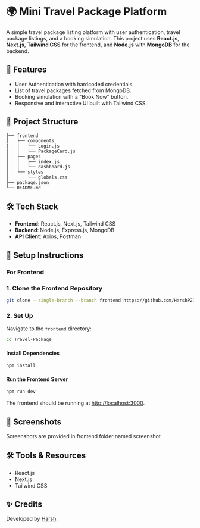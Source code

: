 # 🌍 Mini Travel Package Platform

A simple travel package listing platform with user authentication, travel package listings, and a booking simulation. This project uses **React.js**, **Next.js**, **Tailwind CSS** for the frontend, and **Node.js** with **MongoDB** for the backend.

## 🚀 Features
- User Authentication with hardcoded credentials.
- List of travel packages fetched from MongoDB.
- Booking simulation with a "Book Now" button.
- Responsive and interactive UI built with Tailwind CSS.

## 📂 Project Structure
```
├── frontend
│   ├── components
|   |   └── Login.js
│   │   └── PackageCard.js
│   ├── pages
│   │   ├── index.js
│   │   └── dashboard.js
│   └── styles
│       └── globals.css
├── package.json
└── README.md
```

## 🛠️ Tech Stack
- **Frontend**: React.js, Next.js, Tailwind CSS
- **Backend**: Node.js, Express.js, MongoDB
- **API Client**: Axios, Postman

## 🔧 Setup Instructions

###  For Frontend

### 1. Clone the Frontend Repository
```bash
git clone --single-branch --branch frontend https://github.com/HarshP2109/Travel-Package
```

### 2. Set Up
Navigate to the `frontend` directory:

```bash
cd Travel-Package
```

#### Install Dependencies
```bash
npm install
```

#### Run the Frontend Server
```bash
npm run dev
```

The frontend should be running at [http://localhost:3000](http://localhost:3000).

## 📸 Screenshots
Screenshots are provided in frontend folder named screenshot

## 🛠️ Tools & Resources
- React.js
- Next.js
- Tailwind CSS

## ✨ Credits
Developed by [Harsh](https://github.com/HarshP2109).
